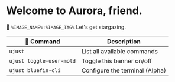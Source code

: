# Welcome to Aurora, friend.
🔭  `%IMAGE_NAME%:%IMAGE_TAG%`
Let's get stargazing.

|  Command | Description |
| ------- | ----------- |
| `ujust`  | List all available commands |
| `ujust toggle-user-motd` | Toggle this banner on/off | 
| `ujust bluefin-cli` | Configure the terminal (Alpha) |
